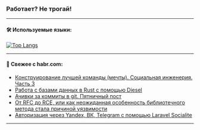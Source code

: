 ### Работает? Не трогай!

---
<!--
#### 🛠️ Technical stack:

![Java](https://img.shields.io/badge/Java-informational?logo=Oracle&style=flat&logoColor=white&color=FF4500)
![Kotlin](https://img.shields.io/badge/Kotlin-informational?logo=Kotlin&style=flat&logoColor=white&color=774D97)
![TS](https://img.shields.io/badge/TypeScript-informational?logo=typeScript&style=flat&logoColor=black&color=017acc)
![Python](https://img.shields.io/badge/Python-informational?logo=Python&style=flat&logoColor=black&color=ffdd54) <br>
![Spring](https://img.shields.io/badge/Spring-informational?logo=Spring&style=flat&logoColor=white&color=6DB33F) 
![SpringBoot](https://img.shields.io/badge/SpringBoot-informational?logo=SpringBoot&style=flat&logoColor=white&color=6DB33F)
![Nest](https://img.shields.io/badge/NestJS-informational?logo=NestJS&style=flat&logoColor=white&color=E0234E) 
![NodeJS](https://img.shields.io/badge/NodeJS-informational?logo=node.js&style=flat&logoColor=white&color=70A760)<br>
![PostgreSQL](https://img.shields.io/badge/PostgreSQL-informational?logo=PostgreSQL&style=flat&logoColor=white&color=DAA520)
![MongoDB](https://img.shields.io/badge/MongoDB-informational?logo=MongoDB&style=flat&logoColor=white&color=870000)
![Apache](https://img.shields.io/badge/Apache-informational?logo=apache&style=flat&logoColor=white&color=f74e28)

___ 
-->

#### 🛠️ Используемые языки:

[![Top Langs](https://github-readme-stats-u2qms2cxw-advtsettinggmailcoms-projects.vercel.app/api/top-langs/?username=zloylis&langs_count=10&hide_title=true&title_color=e6edf3&size_weight=0.5&count_weight=0.5&layout=compact&hide_progress=true&hide_border=true&theme=dracula)](https://github.com/zloylis)

<!---


####  :octocat:&nbsp;&nbsp; Статистика:

![GitHub stats](https://github-readme-stats-u2qms2cxw-advtsettinggmailcoms-projects.vercel.app/api?username=zloylis&show_icons=true&hide_border=true&theme=dracula&title_color=e6edf3&include_all_commits=true&count_private=true&hide_rank=false&hide_title=true&rank_icon=github)
-->
---

#### 💬 Свежее с habr.com:

<!-- BLOG-POST-LIST:START -->
- [Конструирование лучшей команды &lpar;мечты&rpar;. Социальная инженерия. Часть 3](https://habr.com/ru/articles/825064/?utm_source=habrahabr&utm_medium=rss&utm_campaign=825064)
- [Работа с базами данных в Rust с помощью Diesel](https://habr.com/ru/companies/otus/articles/817777/?utm_source=habrahabr&utm_medium=rss&utm_campaign=817777)
- [Ачивки за коммиты в git. Пятничный пост](https://habr.com/ru/articles/814035/?utm_source=habrahabr&utm_medium=rss&utm_campaign=814035)
- [От RFC до RCE, или как неожиданная особенность библиотечного метода стала причиной уязвимости](https://habr.com/ru/articles/825210/?utm_source=habrahabr&utm_medium=rss&utm_campaign=825210)
- [Авторизация через Yandex, ВК, Telegram с помощью Laravel Socialite](https://habr.com/ru/articles/825134/?utm_source=habrahabr&utm_medium=rss&utm_campaign=825134)
<!-- BLOG-POST-LIST:END -->

---
